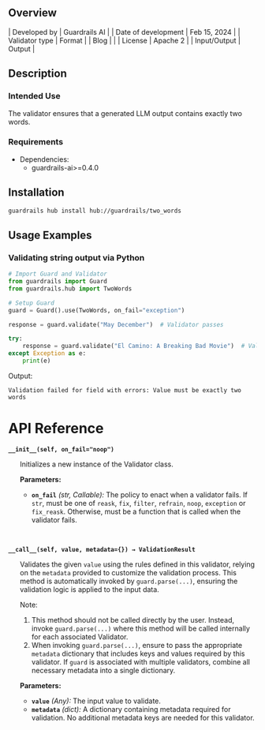 ## Overview

| Developed by | Guardrails AI |
| Date of development | Feb 15, 2024 |
| Validator type | Format |
| Blog |  |
| License | Apache 2 |
| Input/Output | Output |

## Description

### Intended Use
The validator ensures that a generated LLM output contains exactly two words.

### Requirements 

* Dependencies:
	- guardrails-ai>=0.4.0

## Installation

```bash
guardrails hub install hub://guardrails/two_words
```

## Usage Examples

### Validating string output via Python

```python
# Import Guard and Validator
from guardrails import Guard
from guardrails.hub import TwoWords

# Setup Guard
guard = Guard().use(TwoWords, on_fail="exception")

response = guard.validate("May December")  # Validator passes

try:
    response = guard.validate("El Camino: A Breaking Bad Movie")  # Validator fails
except Exception as e:
    print(e)
```
Output:
```console
Validation failed for field with errors: Value must be exactly two words
```

# API Reference

**`__init__(self, on_fail="noop")`**
<ul>

Initializes a new instance of the Validator class.

**Parameters:**

- **`on_fail`** *(str, Callable):* The policy to enact when a validator fails. If `str`, must be one of `reask`, `fix`, `filter`, `refrain`, `noop`, `exception` or `fix_reask`. Otherwise, must be a function that is called when the validator fails.

</ul>

<br>

**`__call__(self, value, metadata={}) → ValidationResult`**

<ul>

Validates the given `value` using the rules defined in this validator, relying on the `metadata` provided to customize the validation process. This method is automatically invoked by `guard.parse(...)`, ensuring the validation logic is applied to the input data.

Note:

1. This method should not be called directly by the user. Instead, invoke `guard.parse(...)` where this method will be called internally for each associated Validator.
2. When invoking `guard.parse(...)`, ensure to pass the appropriate `metadata` dictionary that includes keys and values required by this validator. If `guard` is associated with multiple validators, combine all necessary metadata into a single dictionary.

**Parameters:**

- **`value`** *(Any):* The input value to validate.
- **`metadata`** *(dict):* A dictionary containing metadata required for validation. No additional metadata keys are needed for this validator.

</ul>
